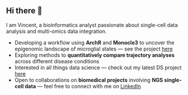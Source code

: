 ## Hi there 👋

I am Vincent, a bioinformatics analyst passionate about single-cell data analysis and multi-omics data integration.  

- Developing a workflow using **ArchR** and **Monocle3** to uncover the epigenomic landscape of microglial states — see the project [here](https://github.com/BU-BMSIP/MG_AD_scATAC)  
- Exploring methods to **quantitatively compare trajectory analyses** across different disease conditions
- Interested in all things data science — check out my latest DS project [here](https://github.com/VHE888/US-Socioeconomic-Cancer-Analysis)  
- Open to collaborations on **biomedical projects** involving **NGS single-cell data** — feel free to connect with me on [LinkedIn](https://www.linkedin.com/in/wenshou-he/)  
